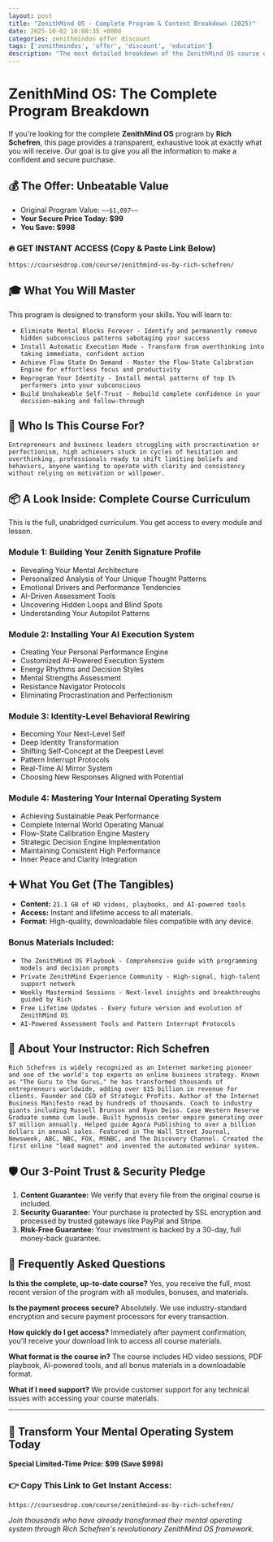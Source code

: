 ```yaml
---
layout: post
title: "ZenithMind OS - Complete Program & Content Breakdown (2025)"
date: 2025-10-02 10:08:35 +0000
categories: zenithmindos offer discount
tags: ['zenithmindos', 'offer', 'discount', 'education']
description: "The most detailed breakdown of the ZenithMind OS course online. See every module and lesson you'll get. ✅ Secure Payment ✅ 30-Day Guarantee."
---
```



# ZenithMind OS: The Complete Program Breakdown

If you're looking for the complete **ZenithMind OS** program by **Rich Schefren**, this page provides a transparent, exhaustive look at exactly what you will receive. Our goal is to give you all the information to make a confident and secure purchase.

## 💰 The Offer: Unbeatable Value
- Original Program Value: `~~$1,097~~`
- **Your Secure Price Today: $99**
- **You Save: $998**

### 🔥 GET INSTANT ACCESS (Copy & Paste Link Below)
`https://coursesdrop.com/course/zenithmind-os-by-rich-schefren/`

## 🎓 What You Will Master
This program is designed to transform your skills. You will learn to:
- `Eliminate Mental Blocks Forever - Identify and permanently remove hidden subconscious patterns sabotaging your success`
- `Install Automatic Execution Mode - Transform from overthinking into taking immediate, confident action`
- `Achieve Flow State On Demand - Master the Flow-State Calibration Engine for effortless focus and productivity`
- `Reprogram Your Identity - Install mental patterns of top 1% performers into your subconscious`
- `Build Unshakeable Self-Trust - Rebuild complete confidence in your decision-making and follow-through`

## 🎯 Who Is This Course For?
`Entrepreneurs and business leaders struggling with procrastination or perfectionism, high achievers stuck in cycles of hesitation and overthinking, professionals ready to shift limiting beliefs and behaviors, anyone wanting to operate with clarity and consistency without relying on motivation or willpower.`

## 📦 A Look Inside: Complete Course Curriculum
This is the full, unabridged curriculum. You get access to every module and lesson.

### Module 1: Building Your Zenith Signature Profile
- Revealing Your Mental Architecture
- Personalized Analysis of Your Unique Thought Patterns
- Emotional Drivers and Performance Tendencies
- AI-Driven Assessment Tools
- Uncovering Hidden Loops and Blind Spots
- Understanding Your Autopilot Patterns

### Module 2: Installing Your AI Execution System
- Creating Your Personal Performance Engine
- Customized AI-Powered Execution System
- Energy Rhythms and Decision Styles
- Mental Strengths Assessment
- Resistance Navigator Protocols
- Eliminating Procrastination and Perfectionism

### Module 3: Identity-Level Behavioral Rewiring
- Becoming Your Next-Level Self
- Deep Identity Transformation
- Shifting Self-Concept at the Deepest Level
- Pattern Interrupt Protocols
- Real-Time AI Mirror System
- Choosing New Responses Aligned with Potential

### Module 4: Mastering Your Internal Operating System
- Achieving Sustainable Peak Performance
- Complete Internal World Operating Manual
- Flow-State Calibration Engine Mastery
- Strategic Decision Engine Implementation
- Maintaining Consistent High Performance
- Inner Peace and Clarity Integration

## ➕ What You Get (The Tangibles)
- **Content:** `21.1 GB of HD videos, playbooks, and AI-powered tools`
- **Access:** Instant and lifetime access to all materials.
- **Format:** High-quality, downloadable files compatible with any device.

### Bonus Materials Included:
- `The ZenithMind OS Playbook - Comprehensive guide with programming models and decision prompts`
- `Private ZenithMind Experience Community - High-signal, high-talent support network`
- `Weekly Mastermind Sessions - Next-level insights and breakthroughs guided by Rich`
- `Free Lifetime Updates - Every future version and evolution of ZenithMind OS`
- `AI-Powered Assessment Tools and Pattern Interrupt Protocols`

## 👤 About Your Instructor: Rich Schefren
`Rich Schefren is widely recognized as an Internet marketing pioneer and one of the world's top experts on online business strategy. Known as "The Guru to the Gurus," he has transformed thousands of entrepreneurs worldwide, adding over $15 billion in revenue for clients. Founder and CEO of Strategic Profits. Author of the Internet Business Manifesto read by hundreds of thousands. Coach to industry giants including Russell Brunson and Ryan Deiss. Case Western Reserve Graduate summa cum laude. Built hypnosis center empire generating over $7 million annually. Helped guide Agora Publishing to over a billion dollars in annual sales. Featured in The Wall Street Journal, Newsweek, ABC, NBC, FOX, MSNBC, and The Discovery Channel. Created the first online "lead magnet" and invented the automated webinar system.`

## 🛡️ Our 3-Point Trust & Security Pledge
1.  **Content Guarantee:** We verify that every file from the original course is included.
2.  **Security Guarantee:** Your purchase is protected by SSL encryption and processed by trusted gateways like PayPal and Stripe.
3.  **Risk-Free Guarantee:** Your investment is backed by a 30-day, full money-back guarantee.

## 🙋 Frequently Asked Questions

**Is this the complete, up-to-date course?**
Yes, you receive the full, most recent version of the program with all modules, bonuses, and materials.

**Is the payment process secure?**
Absolutely. We use industry-standard encryption and secure payment processors for every transaction.

**How quickly do I get access?**
Immediately after payment confirmation, you'll receive your download link to access all course materials.

**What format is the course in?**
The course includes HD video sessions, PDF playbook, AI-powered tools, and all bonus materials in a downloadable format.

**What if I need support?**
We provide customer support for any technical issues with accessing your course materials.

---

## 🚀 Transform Your Mental Operating System Today

**Special Limited-Time Price: $99 (Save $998)**

### 👉 Copy This Link to Get Instant Access:
`https://coursesdrop.com/course/zenithmind-os-by-rich-schefren/`

*Join thousands who have already transformed their mental operating system through Rich Schefren's revolutionary ZenithMind OS framework.*